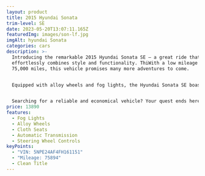 ```yaml
---
layout: product
title: 2015 Hyundai Sonata
trim-level: SE
date: 2023-05-20T13:07:11.165Z
featuredImg: images/son-lf.jpg
imgAlt: hyundai Sonata
categories: cars
description: >-
  Introducing the remarkable 2015 Hyundai Sonata SE — a great ride that
  effortlessly combines style and functionality. ThiWith a low mileage of just
  75,000 miles, this vehicle promises many more adventures to come.


  Equipped with alloy wheels and fog lights, the Hyundai Sonata SE boasts an elegant and sporty look that turns heads wherever it goes. But it's not just about appearances; the Sonata's 4-cylinder engine ensures exceptional fuel efficiency, making it the ideal companion for your next road trip. Say goodbye to frequent gas stops and hello to more savings.


  Searching for a reliable and economical vehicle? Your quest ends here. The 2015 Hyundai Sonata SE offers unbeatable value, delivering a seamless blend of affordability and quality. Don't miss out on this incredible opportunity to own a truly remarkable car.
price: 13890
features:
  - Fog Lights
  - Alloy Wheels
  - Cloth Seats
  - Automatic Transmission
  - Steering Wheel Controls
keyPoints:
  - "VIN: 5NPE24AF4FH161151"
  - "Mileage: 75894"
  - Clean Title
---
```


